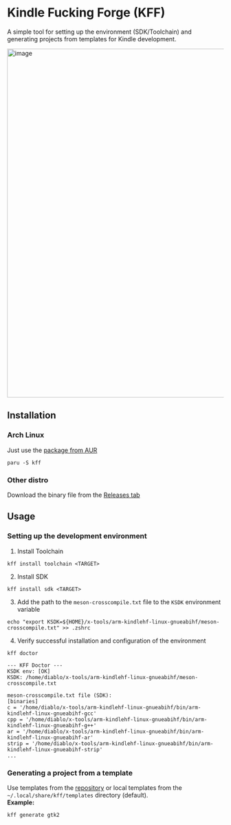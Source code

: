 # Kindle Fucking Forge (KFF)
A simple tool for setting up the environment (SDK/Toolchain) and generating projects from templates for Kindle development.

<img width="993" height="811" alt="image" src="https://github.com/user-attachments/assets/ae81554b-0ca6-4262-9c2f-e95761601e33" />


## Installation
### Arch Linux
Just use the [package from AUR](https://aur.archlinux.org/packages/kff)
```shell
paru -S kff
```
### Other distro
Download the binary file from the [Releases tab](https://github.com/progzone122/kff/releases/latest)

## Usage
### Setting up the development environment
1. Install Toolchain
```shell
kff install toolchain <TARGET>
```
2. Install SDK
```shell
kff install sdk <TARGET>
```
3. Add the path to the `meson-crosscompile.txt` file to the `KSDK` environment variable
```shell
echo "export KSDK=${HOME}/x-tools/arm-kindlehf-linux-gnueabihf/meson-crosscompile.txt" >> .zshrc
```
4. Verify successful installation and configuration of the environment
```shell
kff doctor
```
```text
--- KFF Doctor ---
KSDK env: [OK]
KSDK: /home/diablo/x-tools/arm-kindlehf-linux-gnueabihf/meson-crosscompile.txt

meson-crosscompile.txt file (SDK): 
[binaries]
c = '/home/diablo/x-tools/arm-kindlehf-linux-gnueabihf/bin/arm-kindlehf-linux-gnueabihf-gcc'
cpp = '/home/diablo/x-tools/arm-kindlehf-linux-gnueabihf/bin/arm-kindlehf-linux-gnueabihf-g++'
ar = '/home/diablo/x-tools/arm-kindlehf-linux-gnueabihf/bin/arm-kindlehf-linux-gnueabihf-ar'
strip = '/home/diablo/x-tools/arm-kindlehf-linux-gnueabihf/bin/arm-kindlehf-linux-gnueabihf-strip'
...
```
### Generating a project from a template
Use templates from the [repository](./templates.json) or local templates from the `~/.local/share/kff/templates` directory (default).<br />
**Example:**
```shell
kff generate gtk2
```
